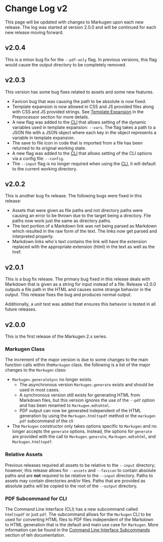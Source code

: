 # Change Log v2
This page will be updated with changes to Markugen upon each new release.
The log was started at version 2.0.0 and will be continued for each new release
moving forward.

## v2.0.4
This is a minor bug fix for the `--pdf-only` flag. In previous versions, this
flag would cause the output directory to be completely removed.

## v2.0.3
This version has some bug fixes related to assets and some new features.

* Favicon bug that was causing the path to be absolute is now fixed.
* Template expansion is now allowed in CSS and JS provided files along with 
  CSS and JS provided strings. See 
  [Template Expansion](./Features/Preprocessor.md#template-expansion) 
  in the Preprocessor section for more details.
* A new flag was added to the [CLI](./Command-Line-Interface.md) that allows
  setting of the dynamic variables used in template expansion: `--vars`. The
  flag takes a path to a JSON file with a JSON object where each key in the
  object represents a variable in template expansion.
* The save to file icon in code that is imported from a file has been
  returned to its original working state.
* A new flag was added to the [CLI](./Command-Line-Interface.md) that allows
  setting of the CLI options via a config file: `--config`.
* The `--input` flag is no longer required when using the 
  [CLI](./Command-Line-Interface.md), it will default to the current working
  directory.

## v2.0.2
This is another bug fix release. The following bugs were fixed in this release:

* Assets that were given as file paths and not directory paths were causing an
  error to be thrown due to the target being a directory. File paths now work
  just the same as directory paths.
* The text portion of a Markdown link was not being parsed as Markdown which
  resulted in the raw form of the text. The links now get parsed and
  interpreted properly.
* Markdown links who's text contains the link will have the extension replaced
  with the appropriate extension (html) in the text as well as the href.

## v2.0.1
This is a bug fix release. The primary bug fixed in this release deals with
Markdown that is given as a string for input instead of a file. Release
v2.0.0 outputs a file path in the HTML and causes some strange behavior in
the output. This release fixes the bug and produces normal output.

Additionally, a unit test was added that ensures this behavior is tested
in all future releases.

## v2.0.0
This is the first release of the Markugen 2.x series. 

### Markugen Class
The increment of the major version is due to some changes to the main 
function calls within the`Markugen` class. the following is a list of the 
major changes to the `Markugen` class:

* `Markugen.generateSync` no longer exists.
  * The asynchronous version `Markugen.generate` exists and should be used in
    most cases.
  * A synchronous version still exists for generating HTML from Markdown files,
    but this version ignores the use of the `--pdf` option and has been renamed
    to `Markugen.mdtohtml`.
  * PDF output can now be generated independent of the HTML generation by using
    the `Markugen.htmltopdf` method or the `markugen pdf` subcommand of the cli
* The `Markugen` constructor only takes options specific to `Markugen` and no
  longer accepts the `generate` options. Instead, the options for `generate`
  are provided with the call to `Markugen.generate`, `Markugen.mdtohtml`, and
  `Markugen.htmltopdf`.

### Relative Assets
Previous releases required all assets to be relative to the `--input` directory;
however, this release allows for `--assets` and `--favicon` to contain 
absolute paths and are **not** required to be relative to the `--input`
directory. Paths to assets may contain directories and/or files. Paths that
are provided as absolute paths will be copied to the root of the `--output`
directory.

### PDF Subcommand for CLI 
The Command Line Interface (CLI) has a new subcommand called `htmltopdf` or just
`pdf`. The subcommand allows for the `Markugen` CLI to be used for converting
HTML files to PDF files independent of the Markdown to HTML generation that is
the default and main use case for `Markugen`. More information can be found
in the 
[Command Line Interface Subcommands](./Command-Line-Interface.md#subcommands)
section of teh documentation.